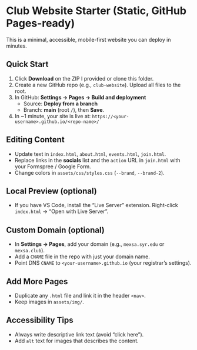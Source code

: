 # Club Website Starter (Static, GitHub Pages-ready)

This is a minimal, accessible, mobile-first website you can deploy in minutes.

## Quick Start
1. Click **Download** on the ZIP I provided or clone this folder.
2. Create a new GitHub repo (e.g., `club-website`). Upload all files to the root.
3. In GitHub: **Settings → Pages → Build and deployment**
   - Source: **Deploy from a branch**
   - Branch: **main** (root `/`), then **Save**.
4. In ~1 minute, your site is live at: `https://<your-username>.github.io/<repo-name>/`

## Editing Content
- Update text in `index.html`, `about.html`, `events.html`, `join.html`.
- Replace links in the **socials** list and the `action` URL in `join.html` with your Formspree / Google Form.
- Change colors in `assets/css/styles.css` (`--brand`, `--brand-2`).

## Local Preview (optional)
- If you have VS Code, install the “Live Server” extension. Right-click `index.html` → “Open with Live Server”.

## Custom Domain (optional)
- In **Settings → Pages**, add your domain (e.g., `mexsa.syr.edu` or `mexsa.club`).
- Add a `CNAME` file in the repo with just your domain name.
- Point DNS `CNAME` to `<your-username>.github.io` (your registrar’s settings).

## Add More Pages
- Duplicate any `.html` file and link it in the header `<nav>`.
- Keep images in `assets/img/`.

## Accessibility Tips
- Always write descriptive link text (avoid “click here”).
- Add `alt` text for images that describes the content.
